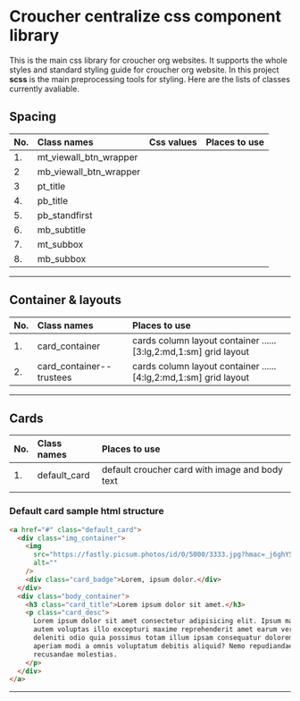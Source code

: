 # Croucher centralize css component library

This is the main css library for croucher org websites. It supports the whole styles and standard styling guide for croucher org website. In this project **scss** is the main preprocessing tools for styling. Here are the lists of classes currently avaliable.

## Spacing

| No. | Class names            | Css values | Places to use |
| :-- | :--------------------- | :--------- | :------------ |
| 1.  | mt_viewall_btn_wrapper |            |               |
| 2   | mb_viewall_btn_wrapper |            |               |
| 3   | pt_title               |            |               |
| 4.  | pb_title               |            |               |
| 5.  | pb_standfirst          |            |               |
| 6.  | mb_subtitle            |            |               |
| 7.  | mt_subbox              |            |               |
| 8.  | mb_subbox              |            |               |

---

## Container & layouts

| No. | Class names              | Places to use                                                     |
| :-- | :----------------------- | :---------------------------------------------------------------- |
| 1.  | card_container           | cards column layout container ......\[3:lg,2:md,1:sm] grid layout |
| 2.  | card_container--trustees | cards column layout container ......\[4:lg,2:md,1:sm] grid layout |

---

## Cards

| No. | Class names  | Places to use                                  |
| :-- | :----------- | :--------------------------------------------- |
| 1.  | default_card | default croucher card with image and body text |
|     |              |                                                |

### Default card sample html structure

```html
<a href="#" class="default_card">
  <div class="img_container">
    <img
      src="https://fastly.picsum.photos/id/0/5000/3333.jpg?hmac=_j6ghY5fCfSD6tvtcV74zXivkJSPIfR9B8w34XeQmvU"
      alt=""
    />
    <div class="card_badge">Lorem, ipsum dolor.</div>
  </div>
  <div class="body_container">
    <h3 class="card_title">Lorem ipsum dolor sit amet.</h3>
    <p class="card_desc">
      Lorem ipsum dolor sit amet consectetur adipisicing elit. Ipsum magnam,
      autem voluptas illo excepturi maxime reprehenderit amet earum vero
      deleniti odio quia possimus totam illum ipsam consequatur doloremque,
      aperiam modi a omnis voluptatum debitis aliquid? Nemo repudiandae sit
      recusandae molestias.
    </p>
  </div>
</a>
```

---
